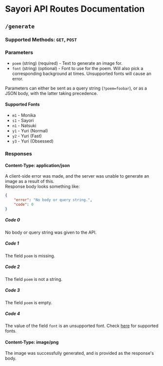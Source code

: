 # Sayori API Routes Documentation

## `/generate`
### **Supported Methods:** `GET`, `POST`

### **Parameters**
 - `poem` (string) (required) - Text to generate an image for.
 - `font` (string) (optional) - Font to use for the poem. Will also pick a corresponding background at times. Unsupported fonts will cause an error.

Parameters can either be sent as a query string (`?poem=foobar`), or as a JSON body, with the latter taking precedence.

#### **Supported Fonts**
 - `m1` - Monika
 - `s1` - Sayori
 - `n1` - Natsuki
 - `y1` - Yuri (Normal)
 - `y2` - Yuri (Fast)
 - `y3` - Yuri (Obsessed)

### **Responses**
#### **Content-Type: application/json**
A client-side error was made, and the server was unable to generate an image as a result of this.  
Response body looks something like:
```json
{
    "error": "No body or query string.",
    "code": 0
}
```

##### **Code 0**
No body or query string was given to the API.

##### **Code 1**
The field `poem` is missing.

##### **Code 2**
The field `poem` is not a string.

##### **Code 3**
The field `poem` is empty.

##### **Code 4**
The value of the field `font` is an unsupported font. Check [here](#supported-fonts) for supported fonts.

#### **Content-Type: image/png**
The image was successfully generated, and is provided as the response's body.